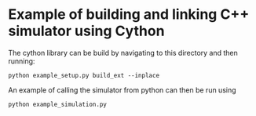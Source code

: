 # Example of building and linking C++ simulator using Cython

The cython library can be build by navigating to this directory and then running:

```
python example_setup.py build_ext --inplace
```

An example of calling the simulator from python can then be run using

```
python example_simulation.py
```